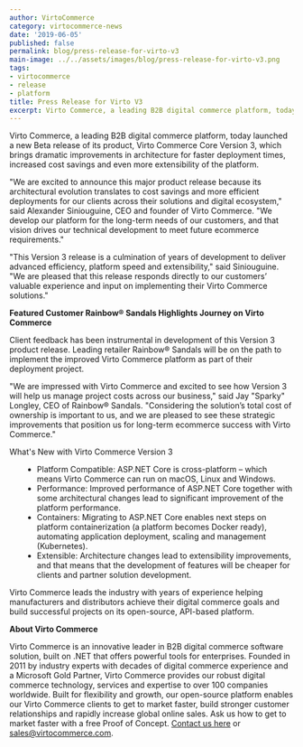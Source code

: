 ```yaml
---
author: VirtoCommerce
category: virtocommerce-news
date: '2019-06-05'
published: false
permalink: blog/press-release-for-virto-v3
main-image: ../../assets/images/blog/press-release-for-virto-v3.png
tags:
- virtocommerce
- release
- platform
title: Press Release for Virto V3
excerpt: ​​Virto Commerce, a leading B2B digital commerce platform, today launched a new Beta release of its product, Virto Commerce Core Version 3
---
```

<p class="text">
    ​​Virto Commerce, a leading B2B digital commerce platform, today launched a new Beta release of its product, Virto Commerce Core Version 3, which brings dramatic improvements in
    architecture for faster deployment times, increased cost savings and even more extensibility of the platform.
</p>
<p class="text">
    "We are excited to announce this major product release because its architectural evolution translates to cost savings and more efficient deployments for our clients across their
    solutions and digital ecosystem," said Alexander Siniouguine, CEO and founder of Virto Commerce. "We develop our platform for the long-term needs of our customers, and that vision
    drives our technical development to meet future ecommerce requirements."
</p>
<p class="text">
    "This Version 3 release is a culmination of years of development to deliver advanced efficiency, platform speed and extensibility," said Siniouguine. "We are pleased that this
    release responds directly to our customers’ valuable experience and input on implementing their Virto Commerce solutions."
</p>
<strong class="text">
    Featured Customer Rainbow® Sandals Highlights Journey on Virto Commerce
</strong>
<p class="text">
    Client feedback has been instrumental in development of this Version 3 product release. Leading retailer Rainbow® Sandals will be on the path to implement the improved Virto
    Commerce platform as part of their deployment project.
</p>
<p class="text">
    "We are impressed with Virto Commerce and excited to see how Version 3 will help us manage project costs across our business," said Jay "Sparky" Longley, CEO of Rainbow® Sandals.
    "Considering the solution’s total cost of ownership is important to us, and we are pleased to see these strategic improvements that position us for long-term ecommerce success
    with Virto Commerce."
</p>
<p class="text">
    What's New with Virto Commerce Version 3
</p>
<ul class="text" style="margin-left:25px;word-break:break-word;">
    <li>
        Platform Compatible: ASP.NET Core is cross-platform – which means Virto Commerce can run on macOS, Linux and Windows.
    </li>
    <li>
        Performance: Improved performance of ASP.NET Core together with some architectural changes lead to significant improvement of the platform performance.
    </li>
    <li>
        Containers: Migrating to ASP.NET Core enables next steps on platform containerization (a platform becomes Docker ready), automating application deployment, scaling and
        management (Kubernetes).
    </li>
    <li>
        Extensible: Architecture changes lead to extensibility improvements, and that means that the development of features will be cheaper for clients and partner solution
        development.
    </li>
</ul>
<p class="text">
    Virto Commerce leads the industry with years of experience helping manufacturers and distributors achieve their digital commerce goals and build successful projects on its
    open-source, API-based platform.
</p>
<strong class="text">
    About Virto Commerce
</strong>
<p class="text">
    Virto Commerce is an innovative leader in B2B digital commerce software solution, built on .NET that offers powerful tools for enterprises. Founded in 2011 by industry experts
    with decades of digital commerce experience and a Microsoft Gold Partner, Virto Commerce provides our robust digital commerce technology, services and expertise to over 100
    companies worldwide. Built for flexibility and growth, our open-source platform enables our Virto Commerce clients to get to market faster, build stronger customer relationships
    and rapidly increase global online sales. Ask us how to get to market faster with a free Proof of Concept. <a href="/contact-us">Contact us here</a> or
    <a href="mailto:sales@virtocommerce.com">sales@virtocommerce.com</a>.
</p>
